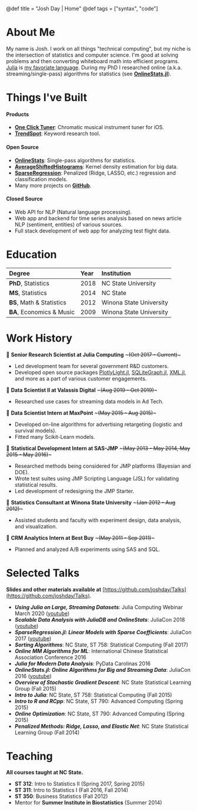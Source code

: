 @def title = "Josh Day | Home"
@def tags = ["syntax", "code"]


# About Me

My name is Josh.  I work on all things "technical computing", but my niche is the intersection of statistics and computer science.  I'm good at solving problems and then converting whiteboard math into efficient programs.  [Julia](https://julialang.org) is [my favoriate language](blog/2018-08-17-why-i-use-julia/).  During my PhD I researched online (a.k.a. streaming/single-pass) algorithms for statistics (see [**OnlineStats.jl**](https://github.com/joshday/OnlineStats.jl)).


# Things I've Built

#### Products

- [**One Click Tuner**](https://oneclicktuner.com): Chromatic musical instrument tuner for iOS.
- [**TrendSpot**](https://trendspot.io): Keyword research tool.

#### Open Source

- [**OnlineStats**](https://github.com/joshday/OnlineStats.jl): Single-pass algorithms for statistics.
- [**AverageShiftedHistograms**](https://github.com/joshday/AverageShiftedHistograms.jl): Kernel density estimation for big data.
- [**SparseRegression**](https://github.com/joshday/SparseRegression.jl): Penalized (Ridge, LASSO, etc.) regression and classification models.
- Many more projects on [**GitHub**](https://github.com/joshday?tab=repositories).

#### Closed Source

- Web API for NLP (Natural language processing).
- Web app and backend for time series analysis based on news article NLP (sentiment, entities) of various sources.
- Full stack development of web app for analyzing test flight data.

# Education

| Degree | Year | Institution |
|:-------|:-----|:------------|
| **PhD**, Statistics | 2018 | NC State University |
| **MS**, Statistics | 2014 | NC State |
|**BS**, Math & Statistics | 2012 | Winona State University |
|**BA**, Economics & Music | 2009 | Winona State University |


# Work History

🏢 **Senior Research Scientist at Julia Computing** ~~~<span class="jobdates">(Oct 2017 - Current)</span>~~~
- Led development team for several government R&D customers.
- Developed open source packages [PlotlyLight.jl](https://github.com/JuliaComputing/PlotlyLight.jl), [SQLiteGraph.jl](https://github.com/JuliaComputing/SQLiteGraph.jl), [XML.jl](https://github.com/joshday/XML.jl), and more as a part of various customer engagements.


🏢 **Data Scientist II at Valassis Digital** ~~~<span class="jobdates">(Aug 2019 - Oct 2019)</span>~~~
- Researched use cases for streaming data models in Ad Tech.


🏢 **Data Scientist Intern at MaxPoint** ~~~<span class="jobdates">(May 2015 - Aug 2015)</span>~~~
- Developed on-line algorithms for advertising retargeting (logistic and survival models).
- Fitted many Scikit-Learn models.


🏢 **Statistical Development Intern at SAS-JMP** ~~~<span class="jobdates">(May 2013 - May 2014, May 2015 - May 2016)</span>~~~
- Researched methods being considered for JMP platforms (Bayesian and DOE).
- Wrote test suites using JMP Scripting Language (JSL) for validating statistical results.
- Led development of redesigning the JMP Starter.


🏢 **Statistics Consultant at Winona State University** ~~~<span class="jobdates">(Jan 2012 - Aug 2012)</span>~~~
- Assisted students and faculty with experiment design, data analysis, and visualization.


🏢 **CRM Analytics Intern at Best Buy** ~~~<span class="jobdates">(May 2011 - Sep 2011)</span>~~~
- Planned and analyzed A/B experiments using SAS and SQL.

# Selected Talks

**Slides and other materials available at** [https://github.com/joshday/Talks](https://github.com/joshday/Talks).

- _**Using Julia on Large, Streaming Datasets**_: Julia Computing Webinar March 2020 ([youtube](https://www.youtube.com/watch?v=mLpLDz4wX60))
- _**Scalable Data Analysis with JuliaDB and OnlineStats**_: JuliaCon 2018 ([youtube](https://www.youtube.com/watch?v=lyRW1XOwnsg))
- _**SparseRegression.jl: Linear Models with Sparse Coefficients**_: JuliaCon 2017 ([youtube](https://www.youtube.com/watch?v=xevulz2SQUQ))
- _**Sorting Algorithms**_: NC State, ST 758: Statistical Computing (Fall 2017)
- _**Online MM Algorithms for ML**_: International Chinese Statistical Association Conference 2016
- _**Julia for Modern Data Analysis**_: PyData Carolinas 2016
- _**OnlineStats.jl: Online Algorithms for Big and Streaming Data**_: JuliaCon 2016 ([youtube](https://www.youtube.com/watch?v=3PpleRjaqeQ))
- _**Overview of Stochastic Gradient Descent**_: NC State Statistical Learning Group (Fall 2015)
- _**Intro to Julia**_: NC State, ST 758: Statistical Computing (Fall 2015)
- _**Intro to R and RCpp**_: NC State, ST 790: Advanced Computing (Spring 2015)
- _**Online Optimization**_: NC State, ST 790: Advanced Computing (Spring 2015)
- _**Penalized Methods: Ridge, Lasso, and Elastic Net**_: NC State Statistical Learning Group (Fall 2014)

# Teaching

**All courses taught at NC State.**

- **ST 312**: Intro to Statistics II (Spring 2017, Spring 2015)
- **ST 311**: Intro to Statistics I (Fall 2016, Fall 2014)
- **ST 350**: Business Statistics (Fall 2012)
- Mentor for **Summer Institute in Biostatistics** (Summer 2014)
